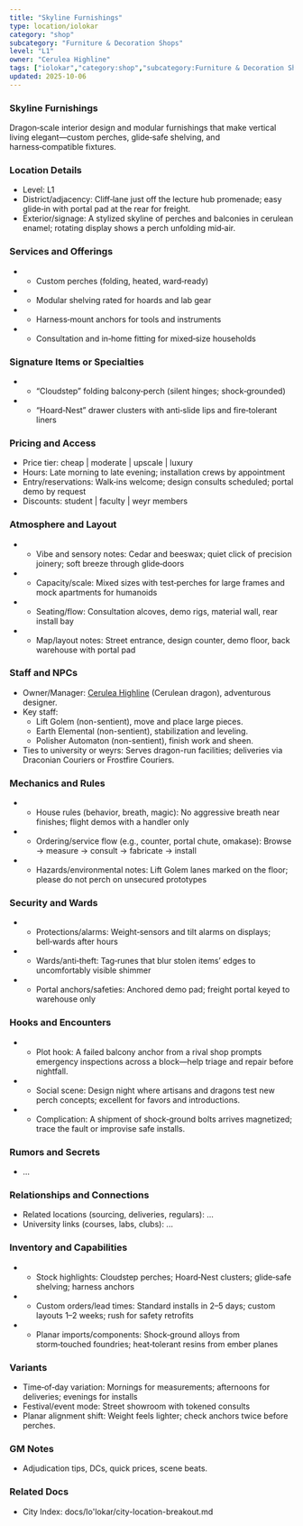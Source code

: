 ```yaml
---
title: "Skyline Furnishings"
type: location/iolokar
category: "shop"
subcategory: "Furniture & Decoration Shops"
level: "L1"
owner: "Cerulea Highline"
tags: ["iolokar","category:shop","subcategory:Furniture & Decoration Shops","level:L1"]
updated: 2025-10-06
---
```

### Skyline Furnishings

Dragon‑scale interior design and modular furnishings that make vertical living elegant—custom perches, glide‑safe shelving, and harness‑compatible fixtures.

### Location Details

- Level: L1
- District/adjacency: Cliff‑lane just off the lecture hub promenade; easy glide‑in with portal pad at the rear for freight.
- Exterior/signage: A stylized skyline of perches and balconies in cerulean enamel; rotating display shows a perch unfolding mid‑air.

### Services and Offerings

- - Custom perches (folding, heated, ward‑ready)
- - Modular shelving rated for hoards and lab gear
- - Harness‑mount anchors for tools and instruments
- - Consultation and in‑home fitting for mixed‑size households

### Signature Items or Specialties

- - “Cloudstep” folding balcony‑perch (silent hinges; shock‑grounded)
- - “Hoard‑Nest” drawer clusters with anti‑slide lips and fire‑tolerant liners

### Pricing and Access

- Price tier: cheap | moderate | upscale | luxury
- Hours: Late morning to late evening; installation crews by appointment
- Entry/reservations: Walk‑ins welcome; design consults scheduled; portal demo by request
- Discounts: student | faculty | weyr members

### Atmosphere and Layout

- - Vibe and sensory notes: Cedar and beeswax; quiet click of precision joinery; soft breeze through glide‑doors
- - Capacity/scale: Mixed sizes with test‑perches for large frames and mock apartments for humanoids
- - Seating/flow: Consultation alcoves, demo rigs, material wall, rear install bay
- - Map/layout notes: Street entrance, design counter, demo floor, back warehouse with portal pad

### Staff and NPCs

- Owner/Manager: [Cerulea Highline](../People/cerulea-highline.md) (Cerulean dragon), adventurous designer.
- Key staff:
  - Lift Golem (non-sentient), move and place large pieces.
  - Earth Elemental (non-sentient), stabilization and leveling.
  - Polisher Automaton (non-sentient), finish work and sheen.
- Ties to university or weyrs: Serves dragon-run facilities; deliveries via Draconian Couriers or Frostfire Couriers.

### Mechanics and Rules

- - House rules (behavior, breath, magic): No aggressive breath near finishes; flight demos with a handler only
- - Ordering/service flow (e.g., counter, portal chute, omakase): Browse → measure → consult → fabricate → install
- - Hazards/environmental notes: Lift Golem lanes marked on the floor; please do not perch on unsecured prototypes

### Security and Wards

- - Protections/alarms: Weight‑sensors and tilt alarms on displays; bell‑wards after hours
- - Wards/anti‑theft: Tag‑runes that blur stolen items’ edges to uncomfortably visible shimmer
- - Portal anchors/safeties: Anchored demo pad; freight portal keyed to warehouse only

### Hooks and Encounters

- - Plot hook: A failed balcony anchor from a rival shop prompts emergency inspections across a block—help triage and repair before nightfall.
- - Social scene: Design night where artisans and dragons test new perch concepts; excellent for favors and introductions.
- - Complication: A shipment of shock‑ground bolts arrives magnetized; trace the fault or improvise safe installs.

### Rumors and Secrets

- ...

### Relationships and Connections

- Related locations (sourcing, deliveries, regulars): ...
- University links (courses, labs, clubs): ...

### Inventory and Capabilities

- - Stock highlights: Cloudstep perches; Hoard‑Nest clusters; glide‑safe shelving; harness anchors
- - Custom orders/lead times: Standard installs in 2–5 days; custom layouts 1–2 weeks; rush for safety retrofits
- - Planar imports/components: Shock‑ground alloys from storm‑touched foundries; heat‑tolerant resins from ember planes

### Variants

- Time‑of‑day variation: Mornings for measurements; afternoons for deliveries; evenings for installs
- Festival/event mode: Street showroom with tokened consults
- Planar alignment shift: Weight feels lighter; check anchors twice before perches.

### GM Notes

- Adjudication tips, DCs, quick prices, scene beats.

### Related Docs

- City Index: docs/Io'lokar/city-location-breakout.md
